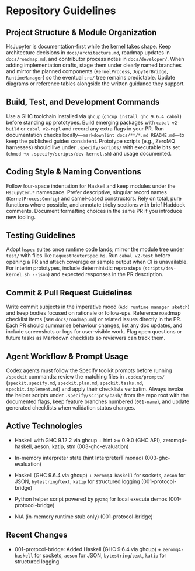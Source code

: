 # Repository Guidelines

## Project Structure & Module Organization

HsJupyter is documentation-first while the kernel takes shape. Keep architecture decisions in `docs/architecture.md`, roadmap updates in `docs/roadmap.md`, and contributor process notes in `docs/developer/`. When adding implementation drafts, stage them under clearly named branches and mirror the planned components (`KernelProcess`, `JupyterBridge`, `RuntimeManager`) so the eventual `src/` tree remains predictable. Update diagrams or reference tables alongside the written guidance they support.

## Build, Test, and Development Commands

Use a GHC toolchain installed via `ghcup` (`ghcup install ghc 9.6.4 cabal`) before standing up prototypes. Build emerging packages with `cabal v2-build` or `cabal v2-repl` and record any extra flags in your PR. Run documentation checks locally—`markdownlint docs/**/*.md README.md`—to keep the published guides consistent. Prototype scripts (e.g., ZeroMQ harnesses) should live under `.specify/scripts/` with executable bits set (`chmod +x .specify/scripts/dev-kernel.sh`) and usage documented.

## Coding Style & Naming Conventions

Follow four-space indentation for Haskell and keep modules under the `HsJupyter.*` namespace. Prefer descriptive, singular record names (`KernelProcessConfig`) and camel-cased constructors. Rely on total, pure functions where possible, and annotate tricky sections with brief Haddock comments. Document formatting choices in the same PR if you introduce new tooling.

## Testing Guidelines

Adopt `hspec` suites once runtime code lands; mirror the module tree under `test/` with files like `RequestRouterSpec.hs`. Run `cabal v2-test` before opening a PR and attach coverage or sample output when CI is unavailable. For interim prototypes, include deterministic repro steps (`scripts/dev-kernel.sh --json`) and expected responses in the PR description.

## Commit & Pull Request Guidelines

Write commit subjects in the imperative mood (`Add runtime manager sketch`) and keep bodies focused on rationale or follow-ups. Reference roadmap checklist items (see `docs/roadmap.md`) or related issues directly in the PR. Each PR should summarise behaviour changes, list any doc updates, and include screenshots or logs for user-visible work. Flag open questions or future tasks as Markdown checklists so reviewers can track them.

## Agent Workflow & Prompt Usage

Codex agents must follow the Specify toolkit prompts before running `/speckit` commands: review the matching files in `.codex/prompts/` (`speckit.specify.md`, `speckit.plan.md`, `speckit.tasks.md`, `speckit.implement.md`) and apply their checklists verbatim. Always invoke the helper scripts under `.specify/scripts/bash/` from the repo root with the documented flags, keep feature branches numbered (`001-name`), and update generated checklists when validation status changes.

## Active Technologies
- Haskell with GHC 9.12.2 via ghcup + hint >= 0.9.0 (GHC API), zeromq4-haskell, aeson, katip, stm (003-ghc-evaluation)
- In-memory interpreter state (hint InterpreterT monad) (003-ghc-evaluation)

- Haskell (GHC 9.6.4 via ghcup) + `zeromq4-haskell` for sockets, `aeson` for JSON, `bytestring`/`text`, `katip` for structured logging (001-protocol-bridge)
- Python helper script powered by `pyzmq` for local execute demos (001-protocol-bridge)
- N/A (in-memory runtime stub only) (001-protocol-bridge)

## Recent Changes

- 001-protocol-bridge: Added Haskell (GHC 9.6.4 via ghcup) + `zeromq4-haskell` for sockets, `aeson` for JSON, `bytestring`/`text`, `katip` for structured logging

